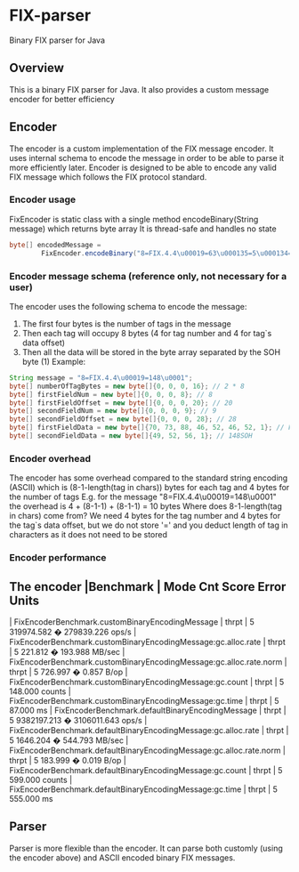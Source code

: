 # FIX-parser
Binary FIX parser for Java
## Overview
This is a binary FIX parser for Java. It also provides a custom message encoder for better efficiency
## Encoder
The encoder is a custom implementation of the FIX message encoder. 
It uses internal schema to encode the message in order to be able to parse it 
more efficiently later. Encoder is designed to be able to encode any valid FIX message
which follows the FIX protocol standard.
### Encoder usage
FixEncoder is static class with a single method encodeBinary(String message) which returns byte array
It is thread-safe and handles no state
```java
byte[] encodedMessage = 
        FixEncoder.encodeBinary("8=FIX.4.4\u00019=63\u000135=5\u000134=1091\u000149=TESTBUY1\u0001")
```
### Encoder message schema (reference only, not necessary for a user)
The encoder uses the following schema to encode the message:
1. The first four bytes is the number of tags in the message
2. Then each tag will occupy 8 bytes (4 for tag number and 4 for tag`s data offset)
3. Then all the data will be stored in the byte array separated by the SOH byte (1)
Example:
```java
String message = "8=FIX.4.4\u00019=148\u0001";
byte[] numberOfTagBytes = new byte[]{0, 0, 0, 16}; // 2 * 8
byte[] firstFieldNum = new byte[]{0, 0, 0, 8}; // 8
byte[] firstFieldOffset = new byte[]{0, 0, 0, 20}; // 20
byte[] secondFieldNum = new byte[]{0, 0, 0, 9}; // 9
byte[] secondFieldOffset = new byte[]{0, 0, 0, 28}; // 28
byte[] firstFieldData = new byte[]{70, 73, 88, 46, 52, 46, 52, 1}; // FIX.4.4SOH
byte[] secondFieldData = new byte[]{49, 52, 56, 1}; // 148SOH
```
### Encoder overhead
The encoder has some overhead compared to the standard string encoding (ASCII) which is
(8-1-length(tag in chars)) bytes for each tag and 4 bytes for the number of tags
E.g. for the message "8=FIX.4.4\u00019=148\u0001" the overhead is 4 + (8-1-1) + (8-1-1) = 10 bytes
Where does 8-1-length(tag in chars) come from?
We need 4 bytes for the tag number and 4 bytes for the tag`s data offset, but we do not
store '=' and you deduct length of tag in characters as it does not need to be stored
### Encoder performance
The encoder
|Benchmark                                                             | Mode    Cnt        Score         Error   Units
-----------------------------------------------------------------------------------------------------------------------
| FixEncoderBenchmark.customBinaryEncodingMessage                      | thrpt  |   5   319974.582 �  279839.226   ops/s
| FixEncoderBenchmark.customBinaryEncodingMessage:gc.alloc.rate        | thrpt  |   5      221.812 �     193.988  MB/sec
| FixEncoderBenchmark.customBinaryEncodingMessage:gc.alloc.rate.norm   | thrpt  |   5      726.997 �       0.857    B/op
| FixEncoderBenchmark.customBinaryEncodingMessage:gc.count             | thrpt  |   5      148.000                counts
| FixEncoderBenchmark.customBinaryEncodingMessage:gc.time              | thrpt  |   5       87.000                    ms
| FixEncoderBenchmark.defaultBinaryEncodingMessage                     | thrpt  |   5  9382197.213 � 3106011.643   ops/s
| FixEncoderBenchmark.defaultBinaryEncodingMessage:gc.alloc.rate       | thrpt  |   5     1646.204 �     544.793  MB/sec
| FixEncoderBenchmark.defaultBinaryEncodingMessage:gc.alloc.rate.norm  | thrpt  |   5      183.999 �       0.019    B/op
| FixEncoderBenchmark.defaultBinaryEncodingMessage:gc.count            | thrpt  |   5      599.000                counts
| FixEncoderBenchmark.defaultBinaryEncodingMessage:gc.time             | thrpt  | 5      555.000                    ms
## Parser
Parser is more flexible than the encoder. It can parse both customly (using the encoder above)
and ASCII encoded binary FIX messages.


